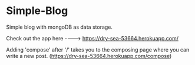 # Simple-Blog
Simple blog with mongoDB as data storage.

Check out the app here ---->  https://dry-sea-53664.herokuapp.com/

Adding 'compose' after '/' takes you to the composing page where you can write a new post. (https://dry-sea-53664.herokuapp.com/compose)
